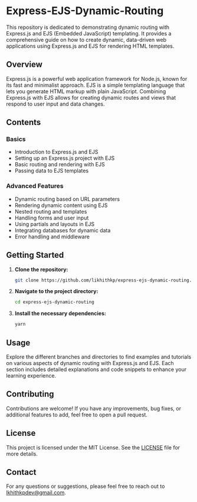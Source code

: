 
# Express-EJS-Dynamic-Routing

This repository is dedicated to demonstrating dynamic routing with Express.js and EJS (Embedded JavaScript) templating. It provides a comprehensive guide on how to create dynamic, data-driven web applications using Express.js and EJS for rendering HTML templates.

## Overview

Express.js is a powerful web application framework for Node.js, known for its fast and minimalist approach. EJS is a simple templating language that lets you generate HTML markup with plain JavaScript. Combining Express.js with EJS allows for creating dynamic routes and views that respond to user input and data changes.

## Contents

### Basics
- Introduction to Express.js and EJS
- Setting up an Express.js project with EJS
- Basic routing and rendering with EJS
- Passing data to EJS templates

### Advanced Features
- Dynamic routing based on URL parameters
- Rendering dynamic content using EJS
- Nested routing and templates
- Handling forms and user input
- Using partials and layouts in EJS
- Integrating databases for dynamic data
- Error handling and middleware

## Getting Started

1. **Clone the repository:**
   ```sh
   git clone https://github.com/likhithkp/express-ejs-dynamic-routing.git
   ```
2. **Navigate to the project directory:**
   ```sh
   cd express-ejs-dynamic-routing
   ```
3. **Install the necessary dependencies:**
   ```sh
   yarn
   ```

## Usage

Explore the different branches and directories to find examples and tutorials on various aspects of dynamic routing with Express.js and EJS. Each section includes detailed explanations and code snippets to enhance your learning experience.

## Contributing

Contributions are welcome! If you have any improvements, bug fixes, or additional features to add, feel free to open a pull request.

## License

This project is licensed under the MIT License. See the [LICENSE](LICENSE) file for more details.

## Contact

For any questions or suggestions, please feel free to reach out to [lkhithkpdev@gmail.com](mailto:lkhithkpdev@gmail.com).
